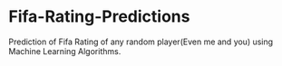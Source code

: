 # Fifa-Rating-Predictions
Prediction of Fifa Rating of any random player(Even me and you) using Machine Learning Algorithms.
